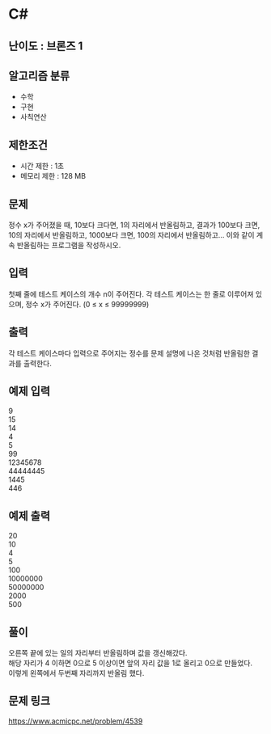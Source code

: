 # C#

## 난이도 : 브론즈 1

## 알고리즘 분류
  - 수학
  - 구현
  - 사칙연산

## 제한조건
  - 시간 제한 : 1초
  - 메모리 제한 : 128 MB

## 문제
정수 x가 주어졌을 때, 10보다 크다면, 1의 자리에서 반올림하고, 결과가 100보다 크면, 10의 자리에서 반올림하고, 1000보다 크면, 100의 자리에서 반올림하고... 이와 같이 계속 반올림하는 프로그램을 작성하시오.<br/>


## 입력
첫째 줄에 테스트 케이스의 개수 n이 주어진다. 각 테스트 케이스는 한 줄로 이루어져 있으며, 정수 x가 주어진다. (0 ≤ x ≤ 99999999)<br/>


## 출력
각 테스트 케이스마다 입력으로 주어지는 정수를 문제 설명에 나온 것처럼 반올림한 결과를 출력한다.<br/>


## 예제 입력
9<br/>
15<br/>
14<br/>
4<br/>
5<br/>
99<br/>
12345678<br/>
44444445<br/>
1445<br/>
446<br/>

## 예제 출력
20<br/>
10<br/>
4<br/>
5<br/>
100<br/>
10000000<br/>
50000000<br/>
2000<br/>
500<br/>


## 풀이
오른쪽 끝에 있는 일의 자리부터 반올림하며 값을 갱신해갔다.<br/>
해당 자리가 4 이하면 0으로 5 이상이면 앞의 자리 값을 1로 올리고 0으로 만들었다.<br/>
이렇게 왼쪽에서 두번째 자리까지 반올림 했다.<br/>


## 문제 링크
https://www.acmicpc.net/problem/4539